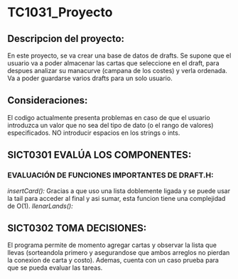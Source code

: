 # TC1031_Proyecto
## Descripcion del proyecto:
En este proyecto, se va crear una base de datos de drafts. Se supone que el usuario va a poder almacenar las cartas que seleccione 
en el draft, para despues analizar su manacurve (campana de los costes) y verla ordenada. Va a poder guardarse varios drafts para un solo usuario.
## Consideraciones:
El codigo actualmente presenta problemas en caso de que el usuario introduzca un valor que no sea del tipo de dato (o el rango de valores) especificados. NO introducir espacios en los strings o ints.
## SICT0301 EVALÚA LOS COMPONENTES:
### EVALUACIÓN DE FUNCIONES IMPORTANTES DE DRAFT.H:
*insertCard():* Gracias a que uso una lista doblemente ligada y se puede usar la tail para acceder al final y asi sumar, esta funcion tiene una complejidad de O(1).
*llenarLands():*
## SICT0302 TOMA DECISIONES:
El programa permite de momento agregar cartas y observar la lista que llevas (sorteandola primero y asegurandose que ambos arreglos no pierdan la conexion de carta y costo). Ademas, cuenta con un caso prueba para que se pueda evaluar las tareas.
